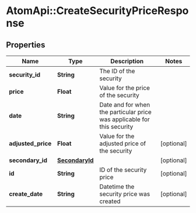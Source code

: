 # AtomApi::CreateSecurityPriceResponse

## Properties
Name | Type | Description | Notes
------------ | ------------- | ------------- | -------------
**security_id** | **String** | The ID of the security | 
**price** | **Float** | Value for the price of the security | 
**date** | **String** | Date and for when the particular price was applicable for this security | 
**adjusted_price** | **Float** | Value for the adjusted price of the security | [optional] 
**secondary_id** | [**SecondaryId**](SecondaryId.md) |  | [optional] 
**id** | **String** | ID of the security price | [optional] 
**create_date** | **String** | Datetime the security price was created | [optional] 


